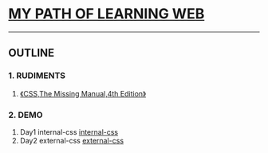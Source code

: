 # [MY PATH OF LEARNING WEB](https://kunduin.github.io/Web-Begin/)

---

## OUTLINE

### 1. RUDIMENTS

1. [《CSS,The Missing Manual,4th Edition》](https://www.amazon.cn/dp/B013VQ7N2M/ref=sr_1_fkmr0_3?ie=UTF8&qid=1516639601&sr=8-3-fkmr0&keywords=CSS%2CThe+Missing+Manual%2C4th+Edition)

### 2. DEMO

1. Day1 internal-css [internal-css](https://kunduin.github.io/Web-Begin/day1/internal-css.html)
2. Day2 external-css [external-css](https://kunduin.github.io/Web-Begin/day2/external-css.html)

